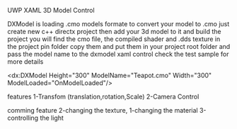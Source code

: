 UWP XAML 3D Model Control

DXModel is loading .cmo models formate to convert your model to .cmo just create new c++ directx project then add your 3d model to it and build the project you will find the cmo file, the compiled shader and .dds texture in the project pin folder copy them and put them in your project root folder and pass the model name to the dxmodel xaml control check the test sample for more details

 <dx:DXModel Height="300"
             ModelName="Teapot.cmo"
             Width="300"
             ModelLoaded="OnModelLoaded"/>

features 
1-Transfom (translation,rotation,Scale)
2-Camera Control

comming feature 
2-changing the texture,
1-changing the material 
3-controlling the light 
